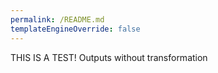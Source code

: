 ```yaml
---
permalink: /README.md
templateEngineOverride: false
---
```

THIS IS A TEST!
Outputs without transformation